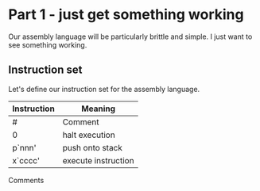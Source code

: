 # Part 1 - just get something working

Our assembly language will be particularly brittle and simple. I just want to see something working.


## Instruction set

Let's define our instruction set for the assembly language.

| Instruction | Meaning                   |
| ----------- | ------------------------- |
| #           | Comment                   |
| 0           | halt execution            |
| p`nnn'      | push <nnn> onto stack     |
| x`cccc'     | execute instruction <nnn> |

Comments
